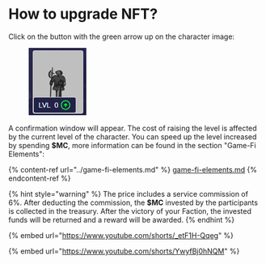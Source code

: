 # How to upgrade NFT?

Click on the button with the green arrow up on the character image:

<figure><img src="../.gitbook/assets/image (2).png" alt=""><figcaption></figcaption></figure>

A confirmation window will appear. The cost of raising the level is affected by the current level of the character. You can speed up the level increased by spending **$MC**, more information can be found in the section "Game-Fi Elements":

{% content-ref url="../game-fi-elements.md" %}
[game-fi-elements.md](../game-fi-elements.md)
{% endcontent-ref %}

{% hint style="warning" %}
The price includes a service commission of 6%. After deducting the commission, the **$MC** invested by the participants is collected in the treasury. After the victory of your Faction, the invested funds will be returned and a reward will be awarded.
{% endhint %}

{% embed url="https://www.youtube.com/shorts/_etF1H-Qqeg" %}

{% embed url="https://www.youtube.com/shorts/YwyfBj0hNQM" %}

